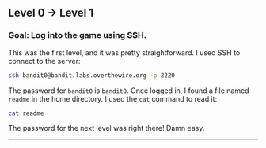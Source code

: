 ## **Level 0 → Level 1**

### **Goal**: Log into the game using SSH.

This was the first level, and it was pretty straightforward. I used SSH to connect to the server:

```bash
ssh bandit0@bandit.labs.overthewire.org -p 2220
```

The password for `bandit0` is `bandit0`. Once logged in, I found a file named `readme` in the home directory. I used the `cat` command to read it:

```bash
cat readme
```

The password for the next level was right there! Damn easy.

---